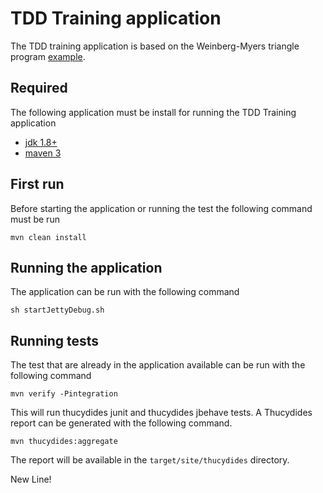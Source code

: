 # TDD Training application

The TDD training application is based on the Weinberg-Myers triangle program [example](http://www.testdesigners.com/testingstyles/triangleexample.html).

## Required

The following application must be install for running the TDD Training application

* [jdk 1.8+](http://www.oracle.com/technetwork/java/javase/downloads/index.html)
* [maven 3](http://maven.apache.org/)

## First run

Before starting the application or running the test the following command must be run

`mvn clean install`

## Running the application

The application can be run with the following command

`sh startJettyDebug.sh`

## Running tests

The test that are already in the application available can be run with the following command

`mvn verify -Pintegration`

This will run thucydides junit and thucydides jbehave tests. A Thucydides report can be generated with the following command.

`mvn thucydides:aggregate`

The report will be available in the `target/site/thucydides` directory.

New Line!
